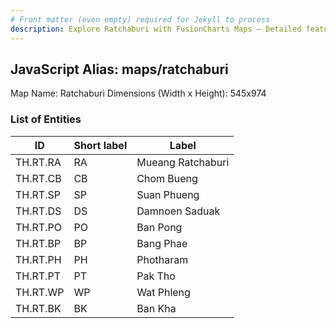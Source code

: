 ```yaml
---
# Front matter (even empty) required for Jekyll to process
description: Explore Ratchaburi with FusionCharts Maps – Detailed features for seamless integration. Try now & enhance your data visualization today! 
---
```


## JavaScript Alias: maps/ratchaburi

Map Name: Ratchaburi
Dimensions (Width x Height): 545x974

### List of Entities

| ID       | Short label | Label             |
| -------- | ----------- | ----------------- |
| TH.RT.RA | RA          | Mueang Ratchaburi |
| TH.RT.CB | CB          | Chom Bueng        |
| TH.RT.SP | SP          | Suan Phueng       |
| TH.RT.DS | DS          | Damnoen Saduak    |
| TH.RT.PO | PO          | Ban Pong          |
| TH.RT.BP | BP          | Bang Phae         |
| TH.RT.PH | PH          | Photharam         |
| TH.RT.PT | PT          | Pak Tho           |
| TH.RT.WP | WP          | Wat Phleng        |
| TH.RT.BK | BK          | Ban Kha           |

